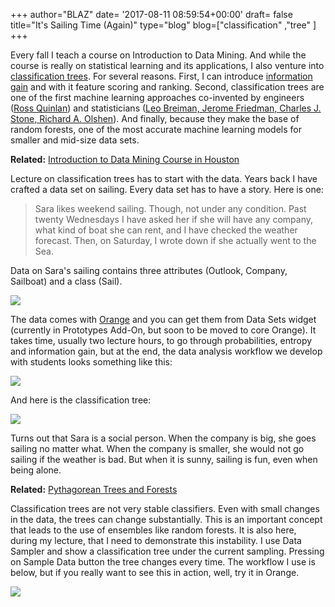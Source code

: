 +++
author="BLAZ"
date= '2017-08-11 08:59:54+00:00'
draft= false
title="It's Sailing Time (Again)"
type="blog"
blog=["classification" ,"tree" ]
+++

Every fall I teach a course on Introduction to Data Mining. And while the course is really on statistical learning and its applications, I also venture into [classification trees](https://en.wikipedia.org/wiki/Decision_tree_learning). For several reasons. First, I can introduce [information gain](https://en.wikipedia.org/wiki/Information_gain_ratio) and with it feature scoring and ranking. Second, classification trees are one of the first machine learning approaches co-invented by engineers ([Ross Quinlan](https://en.wikipedia.org/wiki/Ross_Quinlan)) and statisticians ([Leo Breiman, Jerome Friedman, Charles J. Stone, Richard A. Olshen](https://www.amazon.com/Classification-Regression-Wadsworth-Statistics-Probability/dp/0412048418/ref=sr_1_1?ie=UTF8&qid=1501848607&sr=8-1&keywords=classification+and+regression+trees)). And finally, because they make the base of random forests, one of the most accurate machine learning models for smaller and mid-size data sets.


**Related:** [Introduction to Data Mining Course in Houston](/blog/2016/09/15/data-mining-in-houston-2/)


Lecture on classification trees has to start with the data. Years back I have crafted a data set on sailing. Every data set has to have a story. Here is one:


<blockquote>Sara likes weekend sailing. Though, not under any condition. Past
twenty Wednesdays I have asked her if she will have any company, what
kind of boat she can rent, and I have checked the weather
forecast. Then, on Saturday, I wrote down if she actually went to the Sea.</blockquote>


Data on Sara's sailing contains three attributes (Outlook, Company, Sailboat) and a class (Sail).

![](/images/2017/08/sailing-data.png)


The data comes with [Orange](http://orange.biolab.si) and you can get them from Data Sets widget (currently in Prototypes Add-On, but soon to be moved to core Orange). It takes time, usually two lecture hours, to go through probabilities, entropy and information gain, but at the end, the data analysis workflow we develop with students looks something like this:

![](/images/2017/08/sailing-tree-model.png)

And here is the classification tree:

![](/images/2017/08/sailing-classification-tree.png)


Turns out that Sara is a social person. When the company is big, she goes sailing no matter what. When the company is smaller, she would not go sailing if the weather is bad. But when it is sunny, sailing is fun, even when being alone.


**Related:** [Pythagorean Trees and Forests](/blog/2016/07/29/pythagorean-trees-and-forests/)


Classification trees are not very stable classifiers. Even with small changes in the data, the trees can change substantially. This is an important concept that leads to the use of ensembles like random forests. It is also here, during my lecture, that I need to demonstrate this instability. I use Data Sampler and show a classification tree under the current sampling. Pressing on Sample Data button the tree changes every time. The workflow I use is below, but if you really want to see this in action, well, try it in Orange.

![](/images/2017/08/sailing-sampled-trees.png)
